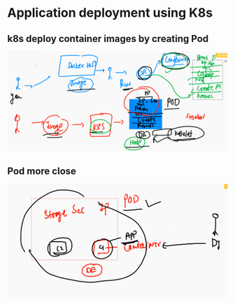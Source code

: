 # Application deployment using K8s

## k8s deploy container images by creating Pod 

<img src="pod1.png">

## Pod more close 

<img src="pod2.png">

